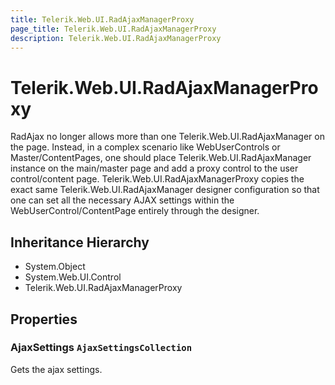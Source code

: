 ```yaml
---
title: Telerik.Web.UI.RadAjaxManagerProxy
page_title: Telerik.Web.UI.RadAjaxManagerProxy
description: Telerik.Web.UI.RadAjaxManagerProxy
---
```


# Telerik.Web.UI.RadAjaxManagerProxy

RadAjax no longer allows more than one Telerik.Web.UI.RadAjaxManager on the page. Instead, 
            in a complex scenario like WebUserControls or Master/ContentPages, one should
            place Telerik.Web.UI.RadAjaxManager instance on the main/master page and add a proxy control
            to the user control/content page. Telerik.Web.UI.RadAjaxManagerProxy copies the exact same 
            Telerik.Web.UI.RadAjaxManager designer configuration so that one can set all the necessary 
            AJAX settings within the WebUserControl/ContentPage entirely through the designer.

## Inheritance Hierarchy

* System.Object
* System.Web.UI.Control
* Telerik.Web.UI.RadAjaxManagerProxy

## Properties

###  AjaxSettings `AjaxSettingsCollection`

Gets the ajax settings.

